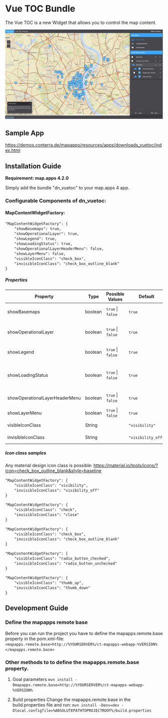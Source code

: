 # Vue TOC Bundle
The Vue TOC is a new Widget that allows you to control the map content.

![Screenshot App](https://github.com/conterra/mapapps-vuetoc/blob/master/screenshot.JPG)

## Sample App
https://demos.conterra.de/mapapps/resources/apps/downloads_vuetoc/index.html

## Installation Guide
**Requirement: map.apps 4.2.0**

Simply add the bundle "dn_vuetoc" to your map.apps 4 app.

### Configurable Components of dn_vuetoc:

#### MapContentWidgetFactory:
```
"MapContentWidgetFactory": {
    "showBasemaps": true,
    "showOperationalLayer": true,
    "showLegend": true,
    "showLoadingStatus": true,
    "showOperationalLayerHeaderMenu": false,
    "showLayerMenu": false,
    "visibleIconClass": "check_box",
    "invisibleIconClass": "check_box_outline_blank"
}
```

##### Properties
| Property                       | Type    | Possible Values                 | Default                | Description                          |
|--------------------------------|---------|---------------------------------|------------------------|--------------------------------------|
| showBasemaps                   | boolean | ```true``` &#124; ```false```   | ```true```             | Show basemaps in vuetoc              |
| showOperationalLayer           | boolean | ```true``` &#124; ```false```   | ```true```             | Show operational layers in vuetoc    |
| showLegend                     | boolean | ```true``` &#124; ```false```   | ```true```             | Show legend in vuetoc                |
| showLoadingStatus              | boolean | ```true``` &#124; ```false```   | ```true```             | Show current loading status of layer |
| showOperationalLayerHeaderMenu | boolean | ```true``` &#124; ```false```   | ```true```             | Show operational layer menu          |
| showLayerMenu                  | boolean | ```true``` &#124; ```false```   | ```true```             | Show layer menu                      |
| visibleIconClass               | String  |                                 | ```"visibility"```     | Visible icon class                   |
| invisibleIconClass             | String  |                                 | ```"visibility_off"``` | Invisible icon class                 |

##### Icon class samples
Any material design icon class is possible: https://material.io/tools/icons/?icon=check_box_outline_blank&style=baseline

```
"MapContentWidgetFactory": {
    "visibleIconClass": "visibility",
    "invisibleIconClass": "visibility_off"
}
```
```
"MapContentWidgetFactory": {
    "visibleIconClass": "check",
    "invisibleIconClass": "close"
}
```
```
"MapContentWidgetFactory": {
    "visibleIconClass": "check_box",
    "invisibleIconClass": "check_box_outline_blank"
}
```
```
"MapContentWidgetFactory": {
    "visibleIconClass": "radio_button_checked",
    "invisibleIconClass": "radio_button_unchecked"
}
```
```
"MapContentWidgetFactory": {
    "visibleIconClass": "thumb_up",
    "invisibleIconClass": "thumb_down"
}
```

## Development Guide
### Define the mapapps remote base
Before you can run the project you have to define the mapapps.remote.base property in the pom.xml-file:
`<mapapps.remote.base>http://%YOURSERVER%/ct-mapapps-webapp-%VERSION%</mapapps.remote.base>`

### Other methods to to define the mapapps.remote.base property.
1. Goal parameters
`mvn install -Dmapapps.remote.base=http://%YOURSERVER%/ct-mapapps-webapp-%VERSION%`

2. Build properties
Change the mapapps.remote.base in the build.properties file and run:
`mvn install -Denv=dev -Dlocal.configfile=%ABSOLUTEPATHTOPROJECTROOT%/build.properties`
